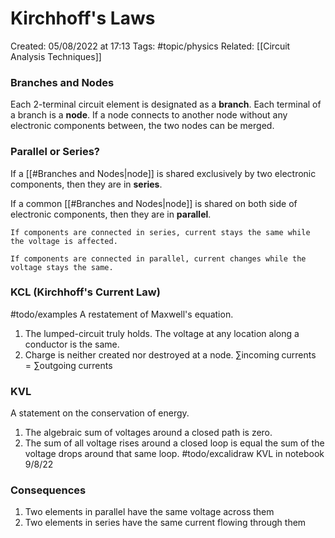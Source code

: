 # Kirchhoff's Laws
Created: 05/08/2022 at 17:13
Tags: #topic/physics 
Related: [[Circuit Analysis Techniques]]

### Branches and Nodes
Each 2-terminal circuit element is designated as a **branch**. Each terminal of a branch is a **node**. If a node connects to another node without any electronic components between, the two nodes can be merged.

### Parallel or Series?
If a [[#Branches and Nodes|node]] is shared exclusively by two electronic components, then they are in **series**.

If a common [[#Branches and Nodes|node]] is shared on both side of electronic components, then they are in **parallel**.

```ad-important
If components are connected in series, current stays the same while the voltage is affected.

If components are connected in parallel, current changes while the voltage stays the same.
```

### KCL (Kirchhoff's Current Law)
#todo/examples
A restatement of Maxwell's equation.
1. The lumped-circuit truly holds. The voltage at any location along a conductor is the same.
2. Charge is neither created nor destroyed at a node. $\sum \mathrm{incoming \; currents} = \sum \mathrm{outgoing \; currents}$

### KVL
A statement on the conservation of energy.
1. The algebraic sum of voltages around a closed path is zero.
2. The sum of all voltage rises around a closed loop is equal the sum of the voltage drops around that same loop.
#todo/excalidraw KVL in notebook 9/8/22

### Consequences
1) Two elements in parallel have the same voltage across them
2) Two elements in series have the same current flowing through them